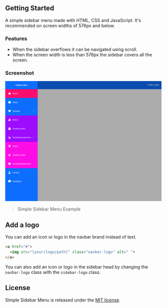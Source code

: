 ## Getting Started
A simple sidebar menu made with HTML, CSS and JavaScript. It's recommended on screen widths of 576px and below.

### Features

- When the sidebar overflows it can be navigated using scroll.
- When the screen width is less than 576px the sidebar covers all the screen.

### Screenshot

[![](https://github.com/codexlibra/simple-sidebar-menu/blob/master/screenshot/example_sidebar_menu.png)](https://github.com/codexlibra/simple-sidebar-menu/blob/master/screenshot/example_sidebar_menu.png "Example Simple Sidebar Menu")

> Simple Sidebar Menu Example

## Add a logo
You can add an icon or logo in the navbar brand instead of text.

```html
<a href="#">
  <img src="[your/logo/path]" class="navbar-logo" alt=" ">
</a>
```

You can also add an icon or logo in the sidebar head by changing the `navbar-logo` class with the `sidebar-logo` class.

## License
Simple Sidebar Menu is released under the [MIT license](https://github.com/codexlibra/simple-sidebar-menu/blob/master/LICENSE).

